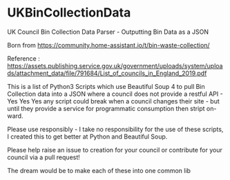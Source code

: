 # UKBinCollectionData
UK Council Bin Collection Data Parser - Outputting Bin Data as a JSON

Born from https://community.home-assistant.io/t/bin-waste-collection/

Reference : https://assets.publishing.service.gov.uk/government/uploads/system/uploads/attachment_data/file/791684/List_of_councils_in_England_2019.pdf

This is a list of Python3 Scripts which use Beautiful Soup 4 to pull Bin Collection data into a JSON where a council does not provide a restful API - Yes Yes Yes any script could break when a council changes their site - but until they provide a service for programmatic consumption then stript on-ward. 

Please use responsibly - I take no responsibility for the use of these scripts, I created this to get better at Python and Beautiful Soup.

Please help raise an issue to creation for your council or contribute for your council via a pull request!

The dream would be to make each of these into one common lib
